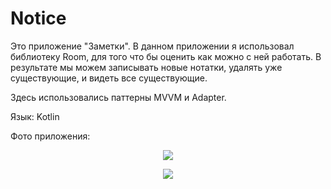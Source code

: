 # Notice

Это приложение "Заметки". В данном приложении я использовал библиотеку Room, для того что бы оценить как можно с ней работать. В результате мы можем записывать новые нотатки, удалять уже существующие, и видеть все существующие. 

Здесь использовались паттерны MVVM и Adapter.

Язык: Kotlin

Фото приложения:

<p align="center">
<img  src="https://i.imgur.com/J58yjJI.png">
</p>

<p align="center">
<img  src="https://i.imgur.com/k1xnrxT.png">
</p>
